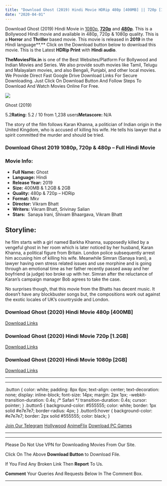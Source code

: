 ```yaml
---
title: "Download Ghost (2019) Hindi Movie HDRip 480p [400MB] || 720p [1.2GB] || 1080p [2GB]"
date: "2020-04-01"
---
```


Download Ghost (2019) Hindi Movie in [1080p](https://1moviesflix.com/1080p-movies/), [**720p**](https://1moviesflix.com/720p-movies/) and **[480p](https://1moviesflix.com/480p-movies/)**. This is a Bollywood Hindi movie and available in 480p, 720p & 1080p quality. This is a **Horror** and **Thriller** based movie. This movie is released in **2019** in the Hindi language**.** Click on the Download button below to download this movie. This is the Latest **HDRip Print** with **Hindi audio**.

**TheMoviesFlix.in** is one of the Best Websites/Platform For Bollywood and Indian Movies and Series. We also provide south movies like Tamil, Telugu and Malayalam movies, and also Bengali, Punjabi, and other local movies. We Provide Direct Fast Google Drive Download Links For Secure Downloading. Just Click On Download Button And Follow Steps To Download And Watch Movies Online For Free.

[![](https://m.media-amazon.com/images/M/MV5BNDNhMGUwMzMtYTNkMi00ZjUxLWIwYzQtNzA2MjkzNmJkNzQxXkEyXkFqcGdeQXVyODE5NzE3OTE@._V1_SX300.jpg)](https://www.imdb.com/title/tt9378950/ "Ghost")

Ghost (2019)

5.2**Rating:** 5.2 / 10 from 1,238 users**Metascore:** N/A

The story of the film follows Karan Khanna, a politician of Indian origin in the United Kingdom, who is accused of killing his wife. He tells his lawyer that a spirit committed the murder and should be tried.

### Download Ghost 2019 1080p, 720p & 480p – Full Hindi Movie

### Movie Info:

- **Full Name:** Ghost
- **Language:** Hindi
- **Release Year:** 2019
- **Size:** 400MB & 1.2GB & 2GB
- **Quality:** 480p & 720p – HDRip
- **Format:** Mkv
- **Director:** Vikram Bhatt
- **Writers:** Vikram Bhatt, Srivinay Salian
- **Stars:**  Sanaya Irani, Shivam Bhaargava, Vikram Bhatt

## Storyline:

he film starts with a girl named Barkha Khanna, supposedly killed by a vengeful ghost in her room which is later noticed by her husband, Karan Khanna, a political figure from Britain. London police subsequently arrest him accusing him of killing his wife. Meanwhile Simran (Sanaya Irani), a lawyer having own stress related issues and use morphine and is going through an emotional time as her father recently passed away and her boyfriend (a judge) too broke up with her. Simran after the reluctance of Karan’s campaign manager Bob agrees to take the case.

No surprises though, that this movie from the Bhatts has decent music. It doesn’t have any blockbuster songs but, the compositions work out against the exotic locales of UK’s countryside and London.

### Download Ghost (2020) Hindi Movie 480p \[400MB\]

[Download Links](https://1moviesflix.com?a270777880=MlJ1SmtNNTVxNE9ZaW92RUNGVU5nK3gzTFNNMGZsMnhvK0wvQmFrZHRwdjlMekRVRDNWSER6NGVqS09Od1ZvNUx1Q1Q0b3g5OW1JaXgxSkZOMXU4dVg4VDFuRFNaTk9RTWtoKzM5cnBWNk09)

### Download Ghost (2020) Hindi Movie 720p \[1.2GB\]

[Download Links](https://1moviesflix.com?a270777880=MlJ1SmtNNTVxNE9ZaW92RUNGVU5nK3gzTFNNMGZsMnhvK0wvQmFrZHRwdjlMekRVRDNWSER6NGVqS09Od1ZvNWFoNncrbkt6eFFHeUl3cU9XbmxGNzlNZ1NYTWlGNXVpSVJPU0JIRHZiamc9)

### Download Ghost (2020) Hindi Movie 1080p \[2GB\]

[Download Links](https://1moviesflix.com?a270777880=MlJ1SmtNNTVxNE9ZaW92RUNGVU5nK3gzTFNNMGZsMnhvK0wvQmFrZHRwdjlMekRVRDNWSER6NGVqS09Od1ZvNW5ZK1ozY2ZLT09HL3lnNHhYOG5GeEtJVUpUOVg1UFo1RXdOVkNseDJXYjA9)

* * *

* * *

.button { color: white; padding: 8px 6px; text-align: center; text-decoration: none; display: inline-block; font-size: 14px; margin: 2px 1px; -webkit-transition-duration: 0.4s; /\* Safari \*/ transition-duration: 0.4s; cursor: pointer; } .button5 { background-color: #555555; color: white; border: 1px solid #e7e7e7; border-radius: 4px; } .button5:hover { background-color: #e7e7e7; border: 2px solid #555555; color: black; }

[Join Our Telegram](http://gdrivepro.xyz/join.php) [Hollywood](https://moviesverse.com/) [AnimeFlix](https://animeflix.in/) [Download PC Games](https://gamesflix.net/)  

* * *

* * *

  

Please Do Not Use VPN for Downloading Movies From Our Site.

Click On The Above **Download Button** to Download File.

If You Find Any Broken Link Then **Report** To Us.

**Comment** Your Queries And Requests Below In The Comment Box.

* * *
